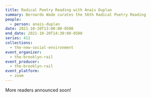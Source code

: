 ```yaml
---
title: Radical Poetry Reading with Anaïs Duplan
summary: Bernardo Wade curates the 56th Radical Poetry Reading
people:
  - person: anais-duplan
date: 2021-10-20T13:00:00-0500
end_date: 2021-10-20T14:30:00-0500
series: 411
collections:
  - the-new-social-environment
event_organizer:
  - the-brooklyn-rail
event_producer:
  - the-brooklyn-rail
event_platform:
  - zoom
---
```

More readers announced soon!